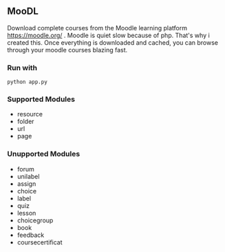 ## MooDL
Download complete courses from the Moodle learning platform https://moodle.org/ . Moodle is quiet slow because of php. That's why i created this. Once everything is downloaded and cached, you can browse through your moodle courses blazing fast.

### Run with
``
python app.py
``

### Supported Modules 
 - resource
 - folder
 - url
 - page
### Unupported Modules 
 - forum
 - unilabel
 - assign
 - choice
 - label
 - quiz
 - lesson
 - choicegroup
 - book
 - feedback
 - coursecertificat
